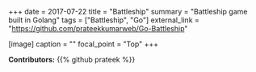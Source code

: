 +++
date = 2017-07-22
title = "Battleship"
summary = "Battleship game built in Golang"
tags = ["Battleship", "Go"]
external_link = "https://github.com/prateekkumarweb/Go-Battleship"

[image]
  caption = ""
  focal_point = "Top"
+++

**Contributors:**
{{% github prateek %}}
